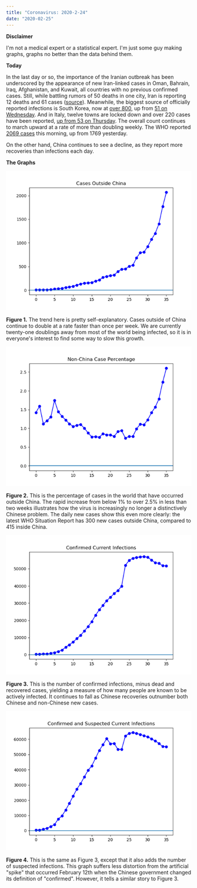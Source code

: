 ```yaml
---
title: "Coronavirus: 2020-2-24"
date: "2020-02-25"
---
```


**Disclaimer**

I'm not a medical expert or a statistical expert. I'm just some guy making graphs, graphs no better than the data behind them.

**Today**

In the last day or so, the importance of the Iranian outbreak has been underscored by the appearance of new Iran-linked cases in Oman, Bahrain, Iraq, Afghanistan, and Kuwait, all countries with no previous confirmed cases. Still, while battling rumors of 50 deaths in one city, Iran is reporting 12 deaths and 61 cases ([source](https://apnews.com/32540d09ec101aac057660ef1b0aa970)). Meanwhile, the biggest source of officially reported infections is South Korea, now at [over 800](https://time.com/5789596/south-korea-coronavirus-outbreak/), up from [51 on Wednesday](https://en.wikipedia.org/wiki/2020_coronavirus_outbreak_in_South_Korea). And in Italy, twelve towns are locked down and over 220 cases have been reported, [up from 53 on Thursday](https://en.wikipedia.org/wiki/2020_coronavirus_outbreak_in_South_Korea). The overall count continues to march upward at a rate of more than doubling weekly. The WHO reported [2069 cases](https://en.wikipedia.org/wiki/2020_coronavirus_outbreak_in_South_Korea) this morning, up from 1769 yesterday.

On the other hand, China continues to see a decline, as they report more recoveries than infections each day.

**The Graphs**

![](../../i/1b.png)

**Figure 1.** The trend here is pretty self-explanatory. Cases outside of China continue to double at a rate faster than once per week. We are currently twenty-one doublings away from most of the world being infected, so it is in everyone's interest to find some way to slow this growth.

![](../../i/1c.png)

**Figure 2.** This is the percentage of cases in the world that have occurred outside China. The rapid increase from below 1% to over 2.5% in less than two weeks illustrates how the virus is increasingly no longer a distinctively Chinese problem. The daily new cases show this even more clearly: the latest WHO Situation Report has 300 new cases outside China, compared to 415 inside China.

![](../../i/1d.png)

**Figure 3.** This is the number of confirmed infections, minus dead and recovered cases, yielding a measure of how many people are known to be actively infected. It continues to fall as Chinese recoveries outnumber both Chinese and non-Chinese new cases.

![](../../i/1e.png)

**Figure 4.** This is the same as Figure 3, except that it also adds the number of suspected infections. This graph suffers less distortion from the artificial "spike" that occurred February 12th when the Chinese government changed its definition of "confirmed". However, it tells a similar story to Figure 3.

